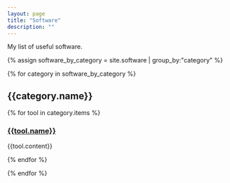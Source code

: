 ```yaml
---
layout: page
title: "Software"
description: ""
---
```


My list of useful software.

{% assign software_by_category = site.software | group_by:"category" %}


{% for category in software_by_category %}

## {{category.name}}

  {% for tool in category.items %}
### [{{tool.name}}]({{tool.link}})
{{tool.content}}

{% endfor %}

{% endfor %}
